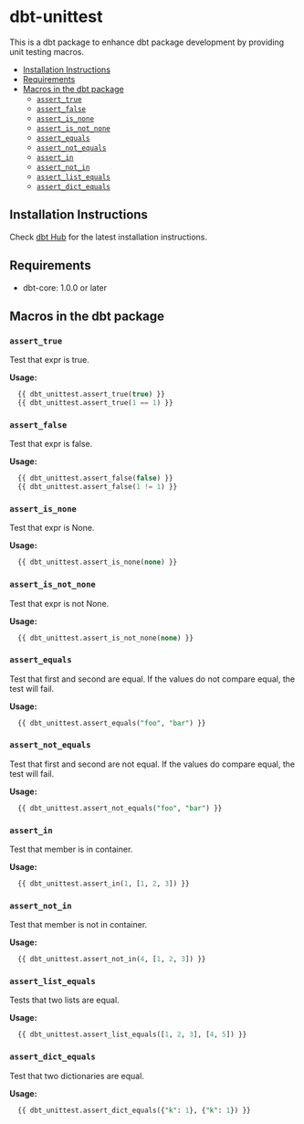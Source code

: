 # dbt-unittest
This is a dbt package to enhance dbt package development by providing unit testing macros.

<!-- toc -->

- [Installation Instructions](#installation-instructions)
- [Requirements](#requirements)
- [Macros in the dbt package](#macros-in-the-dbt-package)
  * [`assert_true`](#assert_true)
  * [`assert_false`](#assert_false)
  * [`assert_is_none`](#assert_is_none)
  * [`assert_is_not_none`](#assert_is_not_none)
  * [`assert_equals`](#assert_equals)
  * [`assert_not_equals`](#assert_not_equals)
  * [`assert_in`](#assert_in)
  * [`assert_not_in`](#assert_not_in)
  * [`assert_list_equals`](#assert_list_equals)
  * [`assert_dict_equals`](#assert_dict_equals)

<!-- tocstop -->

## Installation Instructions
Check [dbt Hub](https://hub.getdbt.com/yu-iskw/dbt_unittest/latest/) for the latest installation instructions.

## Requirements
- dbt-core: 1.0.0 or later

## Macros in the dbt package

### `assert_true`
Test that expr is true.

**Usage:**
```sql
  {{ dbt_unittest.assert_true(true) }}
  {{ dbt_unittest.assert_true(1 == 1) }}
```

### `assert_false`
Test that expr is false.

**Usage:**
```sql
  {{ dbt_unittest.assert_false(false) }}
  {{ dbt_unittest.assert_false(1 != 1) }}
```

### `assert_is_none`
Test that expr is None.

**Usage:**
```sql
  {{ dbt_unittest.assert_is_none(none) }}
```

### `assert_is_not_none`
Test that expr is not None.

**Usage:**
```sql
  {{ dbt_unittest.assert_is_not_none(none) }}
```

### `assert_equals`
Test that first and second are equal. 
If the values do not compare equal, the test will fail.

**Usage:**
```sql
  {{ dbt_unittest.assert_equals("foo", "bar") }}
```

### `assert_not_equals`
Test that first and second are not equal. 
If the values do compare equal, the test will fail.

**Usage:**
```sql
  {{ dbt_unittest.assert_not_equals("foo", "bar") }}
```

### `assert_in`
Test that member is in container.

**Usage:**
```sql
  {{ dbt_unittest.assert_in(1, [1, 2, 3]) }}
```

### `assert_not_in`
Test that member is not in container.

**Usage:**
```sql
  {{ dbt_unittest.assert_not_in(4, [1, 2, 3]) }}
```

### `assert_list_equals`
Tests that two lists are equal. 

**Usage:**
```sql
  {{ dbt_unittest.assert_list_equals([1, 2, 3], [4, 5]) }}
```

### `assert_dict_equals`
Test that two dictionaries are equal.

**Usage:**
```sql
  {{ dbt_unittest.assert_dict_equals({"k": 1}, {"k": 1}) }}
```
